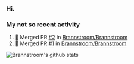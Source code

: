 ### Hi.

### My not so recent activity
<!--START_SECTION:activity-->
1. 🎉 Merged PR [#2](https://github.com//Brannstroom/Brannstroom/pull/2) in [Brannstroom/Brannstroom](https://github.com//Brannstroom/Brannstroom)
2. 🎉 Merged PR [#1](https://github.com//Brannstroom/Brannstroom/pull/1) in [Brannstroom/Brannstroom](https://github.com//Brannstroom/Brannstroom)
<!--END_SECTION:activity-->

![Brannstroom's github stats](https://github-readme-stats.vercel.app/api?username=Brannstroom&theme=darcula&show_icons=true)
